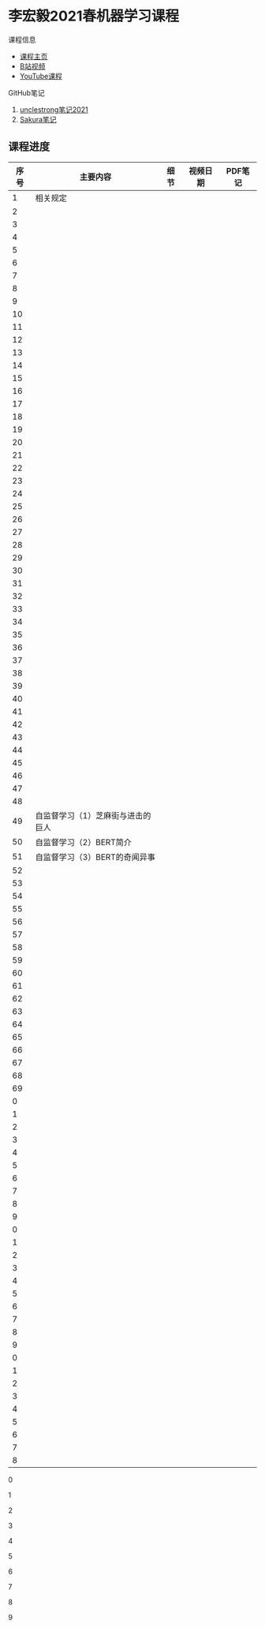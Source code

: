 # 李宏毅2021春机器学习课程

课程信息

- [课程主页](https://speech.ee.ntu.edu.tw/~hylee/ml/2021-spring.html)
- [B站视频](https://www.bilibili.com/video/BV1Wv411h7kN)
- [YouTube课程](https://www.youtube.com/watch?v=Ye018rCVvOo&list=PLJV_el3uVTsMhtt7_Y6sgTHGHp1Vb2P2J)

GitHub笔记

1. [unclestrong笔记2021](https://github.com/unclestrong/DeepLearning_LHY21_Notes)
2. [Sakura笔记](https://github.com/Sakura-gh/ML-notes)

## 课程进度

| 序号 | 主要内容                          | 细节 | 视频日期 | PDF笔记 |
| ---- | --------------------------------- | ---- | -------- | ------- |
| 1    | 相关规定                          |      |          |         |
| 2    |                                   |      |          |         |
| 3    |                                   |      |          |         |
| 4    |                                   |      |          |         |
| 5    |                                   |      |          |         |
| 6    |                                   |      |          |         |
| 7    |                                   |      |          |         |
| 8    |                                   |      |          |         |
| 9    |                                   |      |          |         |
| 10   |                                   |      |          |         |
| 11   |                                   |      |          |         |
| 12   |                                   |      |          |         |
| 13   |                                   |      |          |         |
| 14   |                                   |      |          |         |
| 15   |                                   |      |          |         |
| 16   |                                   |      |          |         |
| 17   |                                   |      |          |         |
| 18   |                                   |      |          |         |
| 19   |                                   |      |          |         |
| 20   |                                   |      |          |         |
| 21   |                                   |      |          |         |
| 22   |                                   |      |          |         |
| 23   |                                   |      |          |         |
| 24   |                                   |      |          |         |
| 25   |                                   |      |          |         |
| 26   |                                   |      |          |         |
| 27   |                                   |      |          |         |
| 28   |                                   |      |          |         |
| 29   |                                   |      |          |         |
| 30   |                                   |      |          |         |
| 31   |                                   |      |          |         |
| 32   |                                   |      |          |         |
| 33   |                                   |      |          |         |
| 34   |                                   |      |          |         |
| 35   |                                   |      |          |         |
| 36   |                                   |      |          |         |
| 37   |                                   |      |          |         |
| 38   |                                   |      |          |         |
| 39   |                                   |      |          |         |
| 40   |                                   |      |          |         |
| 41   |                                   |      |          |         |
| 42   |                                   |      |          |         |
| 43   |                                   |      |          |         |
| 44   |                                   |      |          |         |
| 45   |                                   |      |          |         |
| 46   |                                   |      |          |         |
| 47   |                                   |      |          |         |
| 48   |                                   |      |          |         |
| 49   | 自监督学习（1）芝麻街与进击的巨人 |      |          |         |
| 50   | 自监督学习（2）BERT简介           |      |          |         |
| 51   | 自监督学习（3）BERT的奇闻异事     |      |          |         |
| 52   |                                   |      |          |         |
| 53   |                                   |      |          |         |
| 54   |                                   |      |          |         |
| 55   |                                   |      |          |         |
| 56   |                                   |      |          |         |
| 57   |                                   |      |          |         |
| 58   |                                   |      |          |         |
| 59   |                                   |      |          |         |
| 60   |                                   |      |          |         |
| 61   |                                   |      |          |         |
| 62   |                                   |      |          |         |
| 63   |                                   |      |          |         |
| 64   |                                   |      |          |         |
| 65   |                                   |      |          |         |
| 66   |                                   |      |          |         |
| 67   |                                   |      |          |         |
| 68   |                                   |      |          |         |
| 69   |                                   |      |          |         |
| 0    |                                   |      |          |         |
| 1    |                                   |      |          |         |
| 2    |                                   |      |          |         |
| 3    |                                   |      |          |         |
| 4    |                                   |      |          |         |
| 5    |                                   |      |          |         |
| 6    |                                   |      |          |         |
| 7    |                                   |      |          |         |
| 8    |                                   |      |          |         |
| 9    |                                   |      |          |         |
| 0    |                                   |      |          |         |
| 1    |                                   |      |          |         |
| 2    |                                   |      |          |         |
| 3    |                                   |      |          |         |
| 4    |                                   |      |          |         |
| 5    |                                   |      |          |         |
| 6    |                                   |      |          |         |
| 7    |                                   |      |          |         |
| 8    |                                   |      |          |         |
| 9    |                                   |      |          |         |
| 0    |                                   |      |          |         |
| 1    |                                   |      |          |         |
| 2    |                                   |      |          |         |
| 3    |                                   |      |          |         |
| 4    |                                   |      |          |         |
| 5    |                                   |      |          |         |
| 6    |                                   |      |          |         |
| 7    |                                   |      |          |         |
| 8    |                                   |      |          |         |



0

1

2

3

4

5

6

7

8

9





